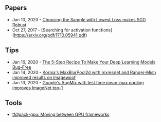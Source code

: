 ## Papers
- Jan 10, 2020 - [Choosing the Sample with Lowest Loss makes SGD Robust](https://arxiv.org/abs/2001.03316)
- Oct 27, 2017 - [Searching for activation functions] (https://arxiv.org/pdf/1710.05941.pdf)



## Tips
- Jan 16, 2020 - [The 5-Step Recipe To Make Your Deep Learning Models Bug-Free](https://medium.com/cracking-the-data-science-interview/the-5-step-recipe-to-make-your-deep-learning-models-bug-free-ec93e8ba8d6e)
- Jan 14, 2020 - [Kornia's MaxBlurPool2d with mxresnet and Ranger-Mish improved results on Imagewoof](https://twitter.com/ducha_aiki/status/1216841143624794114)
- Jan 13, 2020 - [Google's AugMix with test time mean-max pooling improves ImageNet top-1](https://twitter.com/wightmanr/status/1216788357981798400)


## Tools
- [tfdlpack-gpu: Moving between GPU frameworks](https://twitter.com/zstats/status/1217510085825462272)